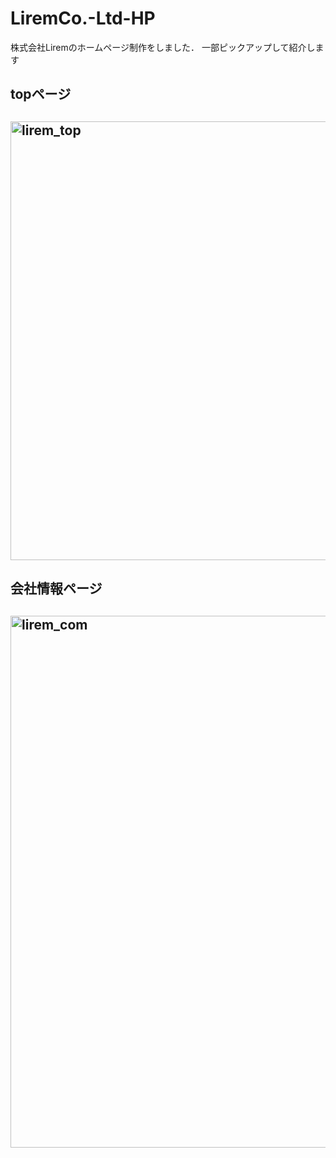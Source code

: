 # LiremCo.-Ltd-HP
株式会社Liremのホームページ制作をしました．
一部ピックアップして紹介します
## topページ
## <img width="702" alt="lirem_top" src="https://user-images.githubusercontent.com/104476684/173806464-8adc21dc-c6b5-4e30-ac19-7f4f8d90866b.png">

## 会社情報ページ
## <img width="851" alt="lirem_com" src="https://user-images.githubusercontent.com/104476684/173807427-df82e95c-19c7-4cb2-b099-40e94735f1c5.png">


